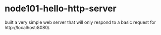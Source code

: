 # node101-hello-http-server
built a very simple web server that will only respond to a basic request for http://localhost:8080/.
